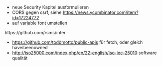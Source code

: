 * neue Security Kapitel ausformulieren
* CORS gegen csrf, siehe https://news.ycombinator.com/item?id=17224772
* auf variable font umstellen
<link href="https://fonts.googleapis.com/css?family=Spectral" rel="stylesheet">
https://github.com/rsms/inter


* https://github.com/toddmotto/public-apis für fetch, oder gleich haveibeenowned
* http://iso25000.com/index.php/en/22-english/iso-iec-25010  software qualität

